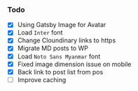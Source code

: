 ### Todo

- [x] Using Gatsby Image for Avatar
- [x] Load `Inter` font
- [x] Change Cloundinary links to https
- [x] Migrate MD posts to WP
- [x] Load `Noto Sans Myanmar` font
- [x] Fixed image dimension issue on mobile
- [x] Back link to post list from pos
- [ ] Improve caching
